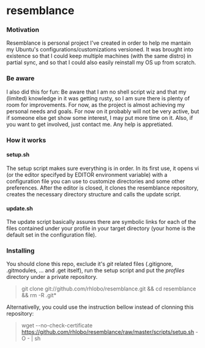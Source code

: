 resemblance
===========

### Motivation
Resemblance is personal project I've created in order to help me mantain my Ubuntu's configurations/customizations versioned. It was brought into existence so that I could keep multiple machines (with the same distro) in partial sync, and so that I could also easily reinstall my OS up from scratch.

### Be aware
I also did this for fun: Be aware that I am no shell script wiz and that my (limited) knowledge in it was getting rusty, so I am sure there is plenty of room for improvements. For now, as the project is almost achieving my personal needs and goals. For now on it probably will not be very active, but if someone else get show some interest, I may put more time on it. Also, if you want to get involved, just contact me. Any help is appretiated.

### How it works
#### setup.sh
The setup script makes sure everything is in order. In its first use, it opens vi (or the editor specifyed by EDITOR environment variable) with a configuration file you can use to customize directories and some other preferences. After the editor is closed, it clones the resemblance repository, creates the necessary directory structure and calls the update script.
#### update.sh
The update script basically assures there are symbolic links for each of the files contained under your profile in your target directory (your home is the default set in the configuration file).

### Installing
You should clone this repo, exclude it's *git* related files (.gitignore, .gitmodules, ... and .get itself), run the setup script and put the *profiles* directory under a private repository.
>    git clone git://github.com/rhlobo/resemblance.git && cd resemblance && rm -R .git*

Alternativelly, you could use the instruction bellow instead of clonning this repository:
>    wget --no-check-certificate https://github.com/rhlobo/resemblance/raw/master/scripts/setup.sh -O - | sh
